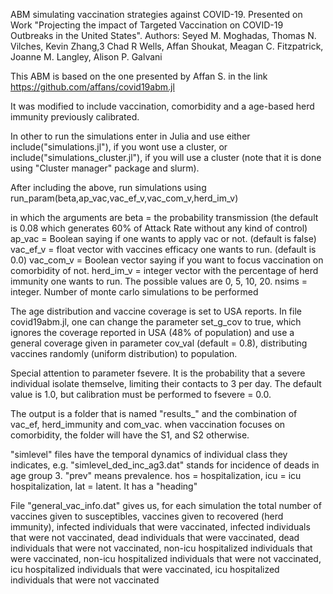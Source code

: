 ABM simulating vaccination strategies against COVID-19. Presented on Work "Projecting the impact of Targeted Vaccination on COVID-19 Outbreaks in the United States". Authors:
Seyed M. Moghadas, Thomas N. Vilches, Kevin Zhang,3 Chad R Wells, Affan Shoukat, Meagan C. Fitzpatrick, Joanne M. Langley, Alison P. Galvani

This ABM is based on the one presented by Affan S. in the link
https://github.com/affans/covid19abm.jl

It was modified to include vaccination, comorbidity and a age-based herd immunity previously calibrated.

In other to run the simulations enter in Julia and use either
include("simulations.jl"), if you wont use a cluster, or
include("simulations_cluster.jl"), if you will use a cluster (note that it is done using "Cluster manager" package and slurm).

After including the above, run simulations using
run_param(beta,ap_vac,vac_ef_v,vac_com_v,herd_im_v)

in which the arguments are
beta = the probability transmission (the default is 0.08 which generates 60% of Attack Rate without any kind of control)
ap_vac = Boolean saying if one wants to apply vac or not. (default is false)
vac_ef_v = float vector with vaccines efficacy one wants to run. (default is 0.0)
vac_com_v = Boolean vector saying if you want to focus vaccination on comorbidity of not.
herd_im_v  = integer vector with the percentage of herd immunity one wants to run. The possible values are 0, 5, 10, 20.
nsims = integer. Number of monte carlo simulations to be performed

The age distribution and vaccine coverage is set to USA reports.
In file covid19abm.jl, one can change the parameter set_g_cov to true, which ignores the coverage reported in USA (48% of population) and use a general coverage given in parameter cov_val (default = 0.8), distributing vaccines randomly (uniform distribution) to population.

Special attention to parameter fsevere. It is the probability that a severe individual isolate themselve, limiting their contacts to 3 per day. The default value is 1.0, but calibration must be performed to fsevere = 0.0.

The output is a folder that is named "results_" and the combination of vac_ef, herd_immunity and com_vac. when vaccination focuses on comorbidity, the folder will have the S1, and S2 otherwise.

"simlevel" files have the temporal dynamics of individual class they indicates, e.g. "simlevel_ded_inc_ag3.dat" stands for incidence of deads in age group 3. "prev" means prevalence.
hos = hospitalization, icu = icu hospitalization, lat = latent. It has a "heading"

File "general_vac_info.dat" gives us, for each simulation the total number of
vaccines given to susceptibles, vaccines given to recovered (herd immunity), infected individuals that were vaccinated, infected individuals that were not vaccinated, dead individuals that were vaccinated, dead individuals that were not vaccinated, non-icu hospitalized individuals that were vaccinated, non-icu hospitalized individuals that were not vaccinated, icu hospitalized individuals that were vaccinated, icu hospitalized individuals that were not vaccinated